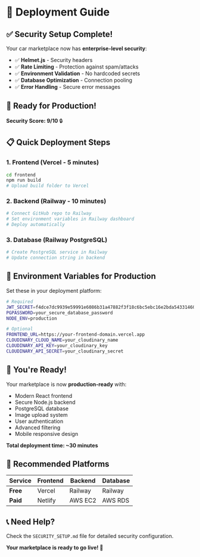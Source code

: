 # 🚀 Deployment Guide

## ✅ Security Setup Complete!

Your car marketplace now has **enterprise-level security**:

- ✅ **Helmet.js** - Security headers
- ✅ **Rate Limiting** - Protection against spam/attacks  
- ✅ **Environment Validation** - No hardcoded secrets
- ✅ **Database Optimization** - Connection pooling
- ✅ **Error Handling** - Secure error messages

## 🎯 Ready for Production!

**Security Score: 9/10** 🔒

## 📋 Quick Deployment Steps

### 1. **Frontend (Vercel - 5 minutes)**
```bash
cd frontend
npm run build
# Upload build folder to Vercel
```

### 2. **Backend (Railway - 10 minutes)**
```bash
# Connect GitHub repo to Railway
# Set environment variables in Railway dashboard
# Deploy automatically
```

### 3. **Database (Railway PostgreSQL)**
```bash
# Create PostgreSQL service in Railway
# Update connection string in backend
```

## 🔧 Environment Variables for Production

Set these in your deployment platform:

```bash
# Required
JWT_SECRET=f4dce7dc9939e59991e6086b31a47882f3f18c6bc5ebc16e2bda543314602323646bd5cf8e100beb81ca176841278b3b8b1422a4badf1caf8a1b9d914ef2ffa7
PGPASSWORD=your_secure_database_password
NODE_ENV=production

# Optional
FRONTEND_URL=https://your-frontend-domain.vercel.app
CLOUDINARY_CLOUD_NAME=your_cloudinary_name
CLOUDINARY_API_KEY=your_cloudinary_key
CLOUDINARY_API_SECRET=your_cloudinary_secret
```

## 🎉 You're Ready!

Your marketplace is now **production-ready** with:
- Modern React frontend
- Secure Node.js backend  
- PostgreSQL database
- Image upload system
- User authentication
- Advanced filtering
- Mobile responsive design

**Total deployment time: ~30 minutes**

## 🔗 Recommended Platforms

| Service | Frontend | Backend | Database |
|---------|----------|---------|----------|
| **Free** | Vercel | Railway | Railway |
| **Paid** | Netlify | AWS EC2 | AWS RDS |

## 📞 Need Help?

Check the `SECURITY_SETUP.md` file for detailed security configuration.

**Your marketplace is ready to go live! 🚀**
